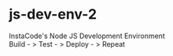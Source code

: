# js-dev-env-2
InstaCode's Node JS Development Environment <br>
Build - > Test - > Deploy - > Repeat

